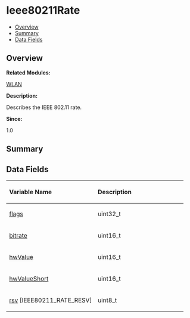 # Ieee80211Rate<a name="ZH-CN_TOPIC_0000001055198136"></a>

-   [Overview](#section354885922165632)
-   [Summary](#section2055037219165632)
-   [Data Fields](#pub-attribs)

## **Overview**<a name="section354885922165632"></a>

**Related Modules:**

[WLAN](WLAN.md)

**Description:**

Describes the IEEE 802.11 rate. 

**Since:**

1.0

## **Summary**<a name="section2055037219165632"></a>

## Data Fields<a name="pub-attribs"></a>

<a name="table7232135165632"></a>
<table><thead align="left"><tr id="row906464927165632"><th class="cellrowborder" valign="top" width="50%" id="mcps1.1.3.1.1"><p id="p713840403165632"><a name="p713840403165632"></a><a name="p713840403165632"></a>Variable Name</p>
</th>
<th class="cellrowborder" valign="top" width="50%" id="mcps1.1.3.1.2"><p id="p460223419165632"><a name="p460223419165632"></a><a name="p460223419165632"></a>Description</p>
</th>
</tr>
</thead>
<tbody><tr id="row296845450165632"><td class="cellrowborder" valign="top" width="50%" headers="mcps1.1.3.1.1 "><p id="p1051182168165632"><a name="p1051182168165632"></a><a name="p1051182168165632"></a><a href="WLAN.md#ga0265e4d32fef1bb7c94f14671763655b">flags</a></p>
</td>
<td class="cellrowborder" valign="top" width="50%" headers="mcps1.1.3.1.2 "><p id="p1812659452165632"><a name="p1812659452165632"></a><a name="p1812659452165632"></a>uint32_t </p>
</td>
</tr>
<tr id="row839414455165632"><td class="cellrowborder" valign="top" width="50%" headers="mcps1.1.3.1.1 "><p id="p516388861165632"><a name="p516388861165632"></a><a name="p516388861165632"></a><a href="WLAN.md#gab8e1e3d778d0739a728ae5d3a77fe502">bitrate</a></p>
</td>
<td class="cellrowborder" valign="top" width="50%" headers="mcps1.1.3.1.2 "><p id="p1997922198165632"><a name="p1997922198165632"></a><a name="p1997922198165632"></a>uint16_t </p>
</td>
</tr>
<tr id="row1692089536165632"><td class="cellrowborder" valign="top" width="50%" headers="mcps1.1.3.1.1 "><p id="p774225703165632"><a name="p774225703165632"></a><a name="p774225703165632"></a><a href="WLAN.md#gaf1d7fcab109296f61b1e46315c56ad61">hwValue</a></p>
</td>
<td class="cellrowborder" valign="top" width="50%" headers="mcps1.1.3.1.2 "><p id="p1123261216165632"><a name="p1123261216165632"></a><a name="p1123261216165632"></a>uint16_t </p>
</td>
</tr>
<tr id="row2145587550165632"><td class="cellrowborder" valign="top" width="50%" headers="mcps1.1.3.1.1 "><p id="p106507593165632"><a name="p106507593165632"></a><a name="p106507593165632"></a><a href="WLAN.md#ga0c64e3b8824a84ceab38b2c4c3c53e9c">hwValueShort</a></p>
</td>
<td class="cellrowborder" valign="top" width="50%" headers="mcps1.1.3.1.2 "><p id="p1040056377165632"><a name="p1040056377165632"></a><a name="p1040056377165632"></a>uint16_t </p>
</td>
</tr>
<tr id="row772225061165632"><td class="cellrowborder" valign="top" width="50%" headers="mcps1.1.3.1.1 "><p id="p60142581165632"><a name="p60142581165632"></a><a name="p60142581165632"></a><a href="WLAN.md#gaec41f143c3551e59da63ab2e9d9c9c53">rsv</a> [IEEE80211_RATE_RESV]</p>
</td>
<td class="cellrowborder" valign="top" width="50%" headers="mcps1.1.3.1.2 "><p id="p1097517520165632"><a name="p1097517520165632"></a><a name="p1097517520165632"></a>uint8_t </p>
</td>
</tr>
</tbody>
</table>

